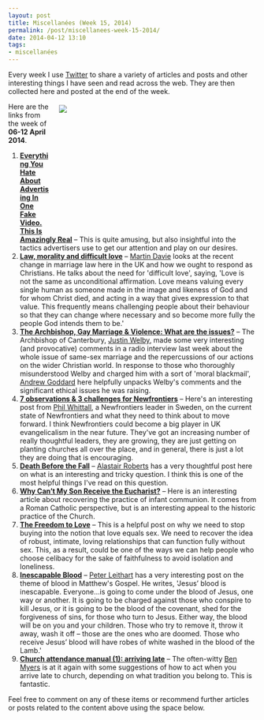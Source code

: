 ```yaml
---
layout: post
title: Miscellanées (Week 15, 2014)
permalink: /post/miscellanees-week-15-2014/
date: 2014-04-12 13:10
tags:
- miscellanées
---
```

Every week I use <a href="http://twitter.com/jakebelder">Twitter</a> to share a variety of articles and posts and other interesting things I have seen and read across the web. They are then collected here and posted at the end of the week.

<div style="float: right; margin: 5px 1px 0px 20px; width: 400px; height: 256px;"><img src="https://dl.dropboxusercontent.com/u/3897986/Jake%20Blog%20Images/justin-welbyLBC.jpg"></div>
Here are the links from the week of <strong>06-12 April 2014</strong>.

<ol>
<li><strong><a href="http://bit.ly/PFBZh0">Everything You Hate About Advertising In One Fake Video. This Is Amazingly Real</a></strong> – This is quite amusing, but also insightful into the tactics advertisers use to get our attention and play on our desires.</li>

<li><strong><a href="http://bit.ly/1lN6fUJ">Law, morality and difficult love</a></strong> – <a href="http://twitter.com/MartinBDavie">Martin Davie</a> looks at the recent change in marriage law here in the UK and how we ought to respond as Christians. He talks about the need for 'difficult love', saying, 'Love is not the same as unconditional affirmation. Love means valuing every single human as someone made in the image and likeness of God and for whom Christ died, and acting in a way that gives expression to that value. This frequently means challenging people about their behaviour so that they can change where necessary and so become more fully the people God intends them to be.'</li>

<li><strong><a href="http://bit.ly/1mY40vd">The Archbishop, Gay Marriage & Violence: What are the issues?</a></strong> – The Archbishop of Canterbury, <a href="http://twitter.com/JustinWelby">Justin Welby</a>, made some very interesting (and provocative) comments in a radio interview last week about the whole issue of same-sex marriage and the repercussions of our actions on the wider Christian world. In response to those who thoroughly misunderstood Welby and charged him with a sort of 'moral blackmail', <a href="http://twitter.com/goddardaj">Andrew Goddard</a> here helpfully unpacks Welby's comments and the significant ethical issues he was raising.</li>

<li><strong><a href="http://bit.ly/1ejizKa">7 observations & 3 challenges for Newfrontiers</a></strong> –  Here's an interesting post from <a href="http://twitter.com/simplepastor">Phil Whittall</a>, a Newfrontiers leader in Sweden, on the current state of Newfrontiers and what they need to think about to move forward. I think Newfrontiers could become a big player in UK evangelicalism in the near future. They've got an increasing number of really thoughtful leaders, they are growing, they are just getting on planting churches all over the place, and in general, there is just a lot they are doing that is encouraging.</li>

<li><strong><a href="http://bit.ly/1hs0IRw">Death Before the Fall</a></strong> – <a href="http://twitter.com/zugzwanged">Alastair Roberts</a> has a very thoughtful post here on what is an interesting and tricky question. I think this is one of the most helpful things I've read on this question.</li>

<li><strong><a href="http://bit.ly/1hsxx0C">Why Can’t My Son Receive the Eucharist?</a></strong> – Here is an interesting article about recovering the practice of infant communion. It comes from a Roman Catholic perspective, but is an interesting appeal to the historic practice of the Church.</li>

<li><strong><a href="http://bit.ly/1hvdkHA">The Freedom to Love</a></strong> – This is a helpful post on why we need to stop buying into the notion that love equals sex. We need to recover the idea of robust, intimate, loving relationships that can function fully without sex. This, as a result, could be one of the ways we can help people who choose celibacy for the sake of faithfulness to avoid isolation and loneliness.</li>

<li><strong><a href="http://bit.ly/1hvefYx">Inescapable Blood</a></strong> – <a href="http://twitter.com/PLeithart">Peter Leithart</a> has a very interesting post on the theme of blood in Matthew's Gospel. He writes, 'Jesus’ blood is inescapable. Everyone...is going to come under the blood of Jesus, one way or another. It is going to be charged against those who conspire to kill Jesus, or it is going to be the blood of the covenant, shed for the forgiveness of sins, for those who turn to Jesus. Either way, the blood will be on you and your children. Those who try to remove it, throw it away, wash it off – those are the ones who are doomed. Those who receive Jesus’ blood will have robes of white washed in the blood of the Lamb.'</li>

<li><strong><a href="http://bit.ly/1hoUrVG">Church attendance manual (1): arriving late</a></strong> – The often-witty <a href="http://twitter.com/FaithTheology">Ben Myers</a> is at it again with some suggestions of how to act when you arrive late to church, depending on what tradition you belong to. This is fantastic.</li>
</ol>

Feel free to comment on any of these items or recommend further articles or posts related to the content above using the space below.
